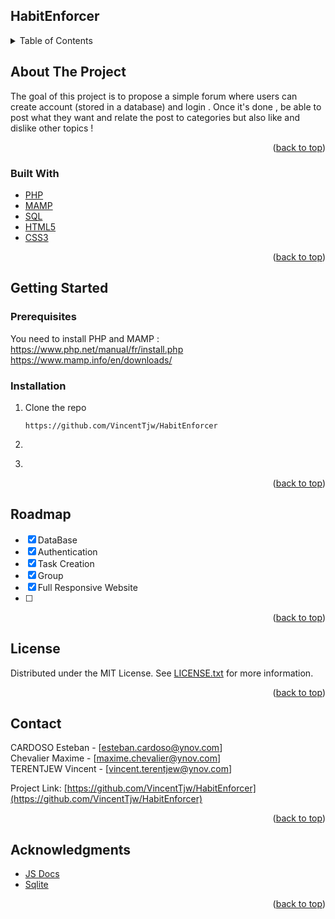 <div id="top"></div>

<!-- HabitEnforcer  -->
## HabitEnforcer 

<!-- TABLE OF CONTENTS -->
<details>
  <summary>Table of Contents</summary>
  <ol>
    <li>
      <a href="#about-the-project">About The Project</a>
      <ul>
        <li><a href="#built-with">Built With</a></li>
      </ul>
    </li>
    <li>
      <a href="#getting-started">Getting Started</a>
      <ul>
        <li><a href="#prerequisites">Prerequisites</a></li>
        <li><a href="#installation">Installation</a></li>
      </ul>
    </li>
    <li><a href="#roadmap">Roadmap</a></li>
    <li><a href="#license">License</a></li>
    <li><a href="#contact">Contact</a></li>
    <li><a href="#acknowledgments">Acknowledgments</a></li>
  </ol>
</details>



<!-- ABOUT THE PROJECT -->
## About The Project
The goal of this project is to propose a simple forum where users can create account (stored in a database) and login .
Once it's done , be able to post what they want and relate the post to categories but also like and dislike other topics !



<p align="right">(<a href="#top">back to top</a>)</p>



### Built With
* [PHP](https://www.php.net/)
* [MAMP](https://www.mamp.info/en/downloads/)
* [SQL](https://sql.sh/)
* [HTML5](https://html.spec.whatwg.org/multipage/)
* [CSS3](https://developer.mozilla.org/en-US/docs/Web/CSS)

<p align="right">(<a href="#top">back to top</a>)</p>



<!-- GETTING STARTED -->
## Getting Started

### Prerequisites

You need to install PHP and MAMP :
<br>
https://www.php.net/manual/fr/install.php
https://www.mamp.info/en/downloads/

### Installation

1. Clone the repo
   ```
   https://github.com/VincentTjw/HabitEnforcer
   ```
2. 
   ```
   
   ```
3. 
   ```
   
   ```


<p align="right">(<a href="#top">back to top</a>)</p>



<!-- ROADMAP -->
## Roadmap

- [x] DataBase
- [x] Authentication
- [x] Task Creation 
- [x] Group 
- [x] Full Responsive Website
- [ ] 

<p align="right">(<a href="#top">back to top</a>)</p>

<!-- LICENSE -->
## License

Distributed under the MIT License. See [LICENSE.txt]() for more information.

<p align="right">(<a href="#top">back to top</a>)</p>



<!-- CONTACT -->
## Contact

CARDOSO Esteban - [esteban.cardoso@ynov.com] <br>
Chevalier Maxime - [maxime.chevalier@ynov.com] <br>
TERENTJEW Vincent - [vincent.terentjew@ynov.com] <br>



Project Link: [https://github.com/VincentTjw/HabitEnforcer](https://github.com/VincentTjw/HabitEnforcer)

<p align="right">(<a href="#top">back to top</a>)</p>

<!-- ACKNOWLEDGMENTS -->
## Acknowledgments
* [JS Docs](https://developer.mozilla.org/fr/docs/Web/JavaScript)
* [Sqlite](https://www.sqlite.org/index.html)

<p align="right">(<a href="#top">back to top</a>)</p>